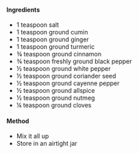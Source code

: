 #### Ingredients
- 1 teaspoon salt
- 1 teaspoon ground cumin
- 1 teaspoon ground ginger
- 1 teaspoon ground turmeric
- ¾ teaspoon ground cinnamon
- ¾ teaspoon freshly ground black pepper
- ½ teaspoon ground white pepper
- ½ teaspoon ground coriander seed
- ½ teaspoon ground cayenne pepper
- ½ teaspoon ground allspice
- ½ teaspoon ground nutmeg
- ¼ teaspoon ground cloves

#### Method
- Mix it all up
- Store in an airtight jar